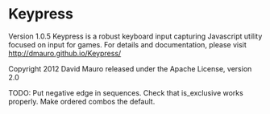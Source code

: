 Keypress
========
Version 1.0.5
Keypress is a robust keyboard input capturing Javascript utility
focused on input for games. For details and documentation, please
visit http://dmauro.github.io/Keypress/

Copyright 2012 David Mauro
released under the Apache License, version 2.0

TODO:
    Put negative edge in sequences.
    Check that is_exclusive works properly.
    Make ordered combos the default.
